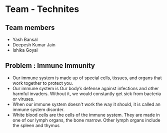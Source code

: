 # Team - Technites

## Team members
- Yash Bansal
- Deepesh Kumar Jain
- Ishika Goyal

## Problem : Immune Immunity
- Our immune system is made up of special cells, tissues, and organs that work together to protect you.
- Our immune system is Our body’s defense against infections and other harmful invaders. Without it, we would constantly get sick from bacteria or viruses.
- When our immune system doesn't work the way it should, it is called an immune system disorder.
- White blood cells are the cells of the immune system. They are made in one of our lymph organs, the bone marrow. Other lymph organs include the spleen and thymus
